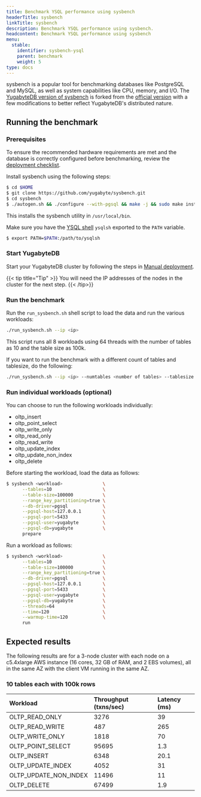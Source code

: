 ```yaml
---
title: Benchmark YSQL performance using sysbench
headerTitle: sysbench
linkTitle: sysbench
description: Benchmark YSQL performance using sysbench.
headcontent: Benchmark YSQL performance using sysbench
menu:
  stable:
    identifier: sysbench-ysql
    parent: benchmark
    weight: 5
type: docs
---
```


sysbench is a popular tool for benchmarking databases like PostgreSQL and MySQL, as well as system capabilities like CPU, memory, and I/O. The [YugabyteDB version of sysbench](https://github.com/yugabyte/sysbench) is forked from the [official version](https://github.com/akopytov/sysbench) with a few modifications to better reflect YugabyteDB's distributed nature.

## Running the benchmark

### Prerequisites

To ensure the recommended hardware requirements are met and the database is correctly configured before benchmarking, review the [deployment checklist](../../deploy/checklist/).

Install sysbench using the following steps:

```sh
$ cd $HOME
$ git clone https://github.com/yugabyte/sysbench.git
$ cd sysbench
$ ./autogen.sh && ./configure --with-pgsql && make -j && sudo make install
```

This installs the sysbench utility in `/usr/local/bin`.

Make sure you have the [YSQL shell](../../api/ysqlsh/) `ysqlsh` exported to the `PATH` variable.

```sh
$ export PATH=$PATH:/path/to/ysqlsh
```

### Start YugabyteDB

Start your YugabyteDB cluster by following the steps in [Manual deployment](../../deploy/manual-deployment/).

{{< tip title="Tip" >}}
You will need the IP addresses of the nodes in the cluster for the next step.
{{< /tip>}}

### Run the benchmark

Run the `run_sysbench.sh` shell script to load the data and run the various workloads:

```sh
./run_sysbench.sh --ip <ip>
```

This script runs all 8 workloads using 64 threads with the number of tables as 10 and the table size as 100k.

If you want to run the benchmark with a different count of tables and tablesize, do the following:

```sh
./run_sysbench.sh --ip <ip> --numtables <number of tables> --tablesize <number of rows in each table>
```

### Run individual workloads (optional)

You can choose to run the following workloads individually:

* oltp_insert
* oltp_point_select
* oltp_write_only
* oltp_read_only
* oltp_read_write
* oltp_update_index
* oltp_update_non_index
* oltp_delete

Before starting the workload, load the data as follows:

```sh
$ sysbench <workload>               \
      --tables=10                   \
      --table-size=100000           \
      --range_key_partitioning=true \
      --db-driver=pgsql             \
      --pgsql-host=127.0.0.1        \
      --pgsql-port=5433             \
      --pgsql-user=yugabyte         \
      --pgsql-db=yugabyte           \
      prepare
```

Run a workload as follows:

```sh
$ sysbench <workload>               \
      --tables=10                   \
      --table-size=100000           \
      --range_key_partitioning=true \
      --db-driver=pgsql             \
      --pgsql-host=127.0.0.1        \
      --pgsql-port=5433             \
      --pgsql-user=yugabyte         \
      --pgsql-db=yugabyte           \
      --threads=64                  \
      --time=120                    \
      --warmup-time=120             \
      run
```

## Expected results

The following results are for a 3-node cluster with each node on a c5.4xlarge AWS instance (16 cores, 32 GB of RAM, and 2 EBS volumes), all in the same AZ with the client VM running in the same AZ.

### 10 tables each with 100k rows

|       Workload        | Throughput (txns/sec) | Latency (ms) |
| :-------------------- | :-------------------- | :----------- |
| OLTP_READ_ONLY        | 3276                  | 39           |
| OLTP_READ_WRITE       | 487                   | 265          |
| OLTP_WRITE_ONLY       | 1818                  | 70           |
| OLTP_POINT_SELECT     | 95695                 | 1.3          |
| OLTP_INSERT           | 6348                  | 20.1         |
| OLTP_UPDATE_INDEX     | 4052                  | 31           |
| OLTP_UPDATE_NON_INDEX | 11496                 | 11           |
| OLTP_DELETE           | 67499                 | 1.9          |
